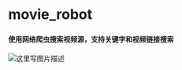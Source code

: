 # movie_robot
###

#### 使用网络爬虫搜索视频源，支持关键字和视频链接搜索
![这里写图片描述](https://github.com/CarryChang/movie_robot/logo.png)
